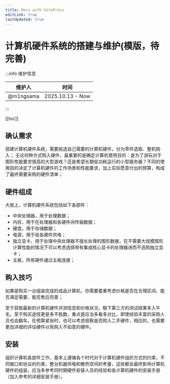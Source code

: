 ```yaml
---
title: Docs with VitePress
editLink: true
lastUpdated: true
---
```


# 计算机硬件系统的搭建与维护(模版，待完善)

:::info 维护信息

| 维护人    | 时间             |
| --------- | ---------------- |
| @m1ngsama | 2025.10.13 - Now |

:::

[[toc]]

## 确认需求

搭建计算机硬件系统，需要挑选自己需要的计算机硬件，分为零件选取、整机购入；
无论何种方式购入硬件，最重要的是确定计算机使用目的：是为了游玩对于图形性能要求很高的大型游戏？还是希望长期低功耗运行的小型服务器？不同的使用目的决定了计算机硬件的工作场景和性能要求，加上实际愿意付出的预算，构成了最终需要采购的硬件清单；

## 硬件组成

大抵上，计算机硬件系统包括如下各部件：

- 中央处理器，用于处理数据；
- 内存，用于在处理器和各硬件间传输数据；
- 硬盘，用于存储数据；
- 电源，用于给各硬件供电；
- 独立显卡，用于处理中央处理器不擅长处理的图形数据，在不需要大规模图形计算性能的情况下可以考虑选择带有集成核心显卡的处理器进而不选购独立显卡；
- 主板，所有硬件通过主板连接；

## 购入技巧

如果是购买一台组装完成的成品计算机，你需要着重考虑价格是否在合理区间、能否满足需要、能否售后完善；

至于获取最新的计算机硬件评测信息和价格状况，眼下第三方的测试结果多入牛毛，至于购买途径更是多不胜数，重点是应当多看多对比，即使经验丰富的采购人员也会翻车。在预算紧张时，也可以考虑观察是否购入二手硬件，相应的，也需要更加详细的评估硬件以免购入不如意的硬件。

## 安装

组织计算机各部件工作，基本上遵循各个时代对于计算机硬件组织方式的约束，不同接口和协议的约束，整台机器供电和散热空间的考量，这些都会最终影响计算机硬件的组装，应当多参考同时期硬件安装人员的经验和各计算机硬件的安装手册（加入参考的详细安装手册）。
